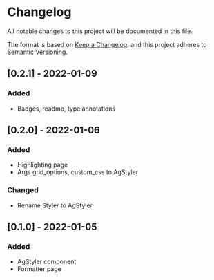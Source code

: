 # Changelog

All notable changes to this project will be documented in this file.

The format is based on [Keep a Changelog](https://keepachangelog.com/en/1.0.0/),
and this project adheres to [Semantic Versioning](https://semver.org/spec/v2.0.0.html).

## [0.2.1] - 2022-01-09

### Added

- Badges, readme, type annotations

## [0.2.0] - 2022-01-06

### Added

- Highlighting page
- Args grid_options, custom_css to AgStyler

### Changed

- Rename Styler to AgStyler

## [0.1.0] - 2022-01-05

### Added 

- AgStyler component
- Formatter page